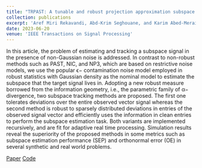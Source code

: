 ```yaml
---
title: "TRPAST: A tunable and robust projection approximation subspace tracking method"
collection: publications
excerpt: 'Aref Miri Rekavandi, Abd-Krim Seghouane, and Karim Abed-Meraim'
date: 2023-06-20
venue: 'IEEE Transactions on Signal Processing'
---
```

In this article, the problem of estimating and tracking a subspace signal in the presence of non-Gaussian noise is addressed. In contrast to non-robust methods such as PAST, NIC, and NP3, which are based on restrictive noise models, we use the popular ϵ− contamination noise model employed in robust statistics with Gaussian density as the nominal model to estimate the subspace that the target signal lives in. Adopting a new robust measure borrowed from the information geometry, i.e., the parametric family of α− divergence, two subspace tracking methods are proposed. The first one tolerates deviations over the entire observed vector signal whereas the second method is robust to sparsely distributed deviations in entries of the observed signal vector and efficiently uses the information in clean entries to perform the subspace estimation task. Both variants are implemented recursively, and are fit for adaptive real time processing. Simulation results reveal the superiority of the proposed methods in some metrics such as subspace estimation performance (SEP) and orthonormal error (OE) in several synthetic and real world problems.

[Paper](https://ieeexplore.ieee.org/abstract/document/10164018) [Code](https://github.com/arekavandi/TRPAST)
